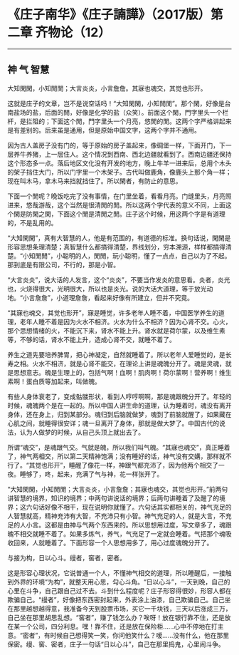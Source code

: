 # 《庄子南华》《庄子諵譁》（2017版）第二章 齐物论（12）

------

## 神 气 智慧

大知閑閑，小知閒閒；大言炎炎，小言詹詹。其寐也魂交，其觉也形开。

这就是庄子的文章，岂不是说空话吗！“大知閑閑，小知閒閒”。那个閑，好像是台南盐场的盐，后面的閒，好像是化学的盐（众笑）。前面这个閑，門字里头一个栏杆，是拦阻的；下面这个閒，門字里头一个月亮，悠閒的閒。这两个字严格讲起来是有差别的。后来虽是通用，但是原始中国文字，这两个字并不通用。

因为古人盖房子没有门的，等于原始的房子盖起来，像碉堡一样，下面开门，下一层养牛养猪，上一层住人。这个情况到西南、西北边疆就看到了。西南边疆还保持这个形态多一点。落后地区文化没有开发的地方，晚上牛羊一进来后，总用个木头的架子挡住大门，所以门字里一个木架子。古代叫做鹿角，像鹿头上那个角一样；现在叫木马，拿木马来挡就挡住了。所以閑者，有防止的意思。

下面一个閒呢？晚饭吃完了没有事情，在门里坐着，看看月亮。门缝里头，月亮照进来，悠哉游哉，这个当然是很清閒的閒。所以这两个字代表的意义不同，上面这个閑是防閑之閑，下面这个閒是清閒之閒。庄子这个时候，用这两个字是有道理的，不是乱用的。

“大知閑閑”，真有大智慧的人，他是有范围的，有道德的标准。换句话说，閑閑是形容思想条理清楚；真智慧什么都搞得清楚，界线划分，穷本溯源，样样都搞得清楚。“小知閒閒”，小聪明的人，閒閒，玩小聪明，懂了一点点，自己以为了不起。那到底是有限公司，不行的，那是小智。

“大言炎炎”，说大话的人发言，这个“炎炎”，不要当作发炎的意思看。炎者，炎光也，火烧得很大，光明很大，所以也是炎光。说的大话大道理，等于放光动地。“小言詹詹”，小道理詹詹，看起来好像有所建立，但并不究竟。

“其寐也魂交，其觉也形开”，寐是睡觉，许多老年人睡不着，中国医学养生的道理，老年人睡不着是因为火水不相济。火水为什么不相济？因为心肾不交。心火，那个思想情绪的火，不能沉下来，肾水不能上升。肾水就是荷尔蒙，以及维生素等，不够的话，肾水不能上升，造成心肾不交，就睡不着了。

养生之道先要培养脾胃，把心神凝定，自然就睡着了。所以老年人爱睡觉的，是长寿之相。火水不相济，就是心肾不能交，在理论上讲是魂魄分开了。魂是灵魂，就是思想意志。魄是生理上的，包括气啊！血啊！肌肉啊！荷尔蒙啊！营养啊！维生素啊！蛋白质等加起来，叫做魄。

有些人身体衰老了，变成骷髅形状，看到人哼哼啊啊，那是魂跟魄分开了。年轻的时候，魂魄两个是在一起的。所以中国人讲生命的道理，认为睡着时，魂没有离开身体，还在身上，归到某部分。魂归到后脑就做梦，魂到了前脑就醒了，如果藏在心肌之间，就睡得很安详；魂一旦离开了身体，那就是做大梦了。中国古代的说法，认为人做梦的时候，从自己头顶上就出去了。

所谓“魂交”，是魂跟气交。气就是魄，所以我们叫气魄。“其寐也魂交”，真正睡着了，神气两相交，所以第二天精神饱满；没有睡好的话，神气没有交媾，那样就不行了。“其觉也形开”，睡醒了像花一样，神跟气都充沛了，因为他两个相交了一夜。睡够了，咚，起来，充满了气与神，花一样张开了。

“大知閑閑，小知閒閒；大言炎炎，小言詹詹；其寐也魂交，其觉也形开。”前两句讲智慧的境界，知识的境界；中两句讲说话的境界；后两句讲睡着了及醒了的境界；这六句话好像不相干，现在说明你就懂了。六句话其实都相关的，神气充足的人智慧就高，精神充沛有大智，不充沛只有小智。神气充足的人，就是大言，不充足的人小言。这都是由神与气两个东西来的。所以思想用过度，写文章多了，魂跟魄不相交就睡不着了。如果多炼气，养气，气充足了一定就会睡着。气把那个魂吸收回来，人就睡着了。下面形容一个人思想用多了，用心过度魂魄分开了。

与接为构，日以心斗。缦者，窖者，密者。

这是形容心理状况，它说普通一个人，不懂神气相交的道理，所以睡醒后，一接触到外界的环境“为构”，就整天用心思，勾心斗角。“日以心斗”，一天到晚，自己的心里在斗争，自己跟自己过不去。斗到什么程度呢？庄子形容得很妙，形容人都在欺骗自己。“缦者”，好像把东西密封起来，外表涂上油漆，自己欺骗自己。自己坐在那里越想越得意，我准备今天到股票市场，买它一千块钱，三天以后涨成三万，自己坐在那里胡思乱想。“窖者”，赚了钱怎么办？唉呀！放在银行靠不住，还是放在某一个公司，四分利息。嘿！靠不住，还是放在保险柜……心中不停地在打主意。“密者”，有时候自己想得笑一笑，你问他笑什么？嗳……没有什么，他在那里保密。缦、窖、密者，庄子一句话“日以心斗”，自己在那里捣鬼，心里闹斗争。
